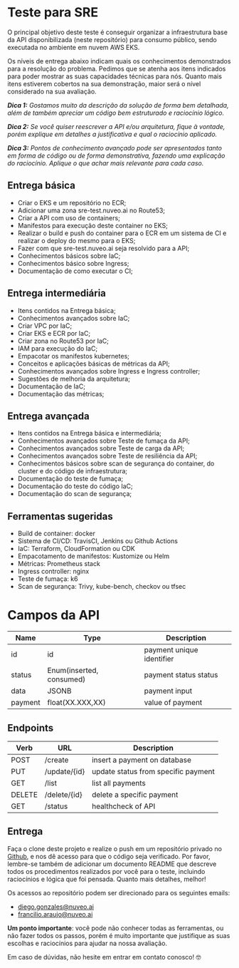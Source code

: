 # Teste para SRE

O principal objetivo deste teste é conseguir organizar a infraestrutura base da API disponibilizada (neste repositório) para consumo público, sendo executada no ambiente em nuvem AWS EKS.

Os níveis de entrega abaixo indicam quais os conhecimentos demonstrados para a resolução do problema. Pedimos que se atenha aos itens indicados para poder mostrar as suas capacidades técnicas para nós. Quanto mais itens estiverem cobertos na sua demonstração, maior será o nível considerado na sua avaliação.

_**Dica 1:**_ _Gostamos muito da descrição da solução de forma bem detalhada, além de também apreciar um código bem estruturado e raciocínio lógico._

_**Dica 2:**_ _Se você quiser reescrever a API e/ou arquitetura, fique à vontade, porém explique em detalhes a justificativa e qual o raciocínio aplicado._

_**Dica 3:**_  _Pontos de conhecimento avançado pode ser apresentados tanto em forma de código ou de forma demonstrativa, fazendo uma explicação do raciocínio. Aplique o que achar mais relevante para cada caso._

## Entrega básica
 - Criar o EKS e um repositório no ECR;
 - Adicionar uma zona sre-test.nuveo.ai no Route53;
 - Criar a API com uso de containers;
 - Manifestos para execução deste container no EKS;
 - Realizar o build e push do container para o ECR em um sistema de CI e realizar o deploy do mesmo para o EKS;
 - Fazer com que sre-test.nuveo.ai seja resolvido para a API;
 - Conhecimentos básicos sobre IaC;
 - Conhecimentos básico sobre Ingress;
 - Documentação de como executar o CI;

## Entrega intermediária
 - Itens contidos na Entrega básica;
 - Conhecimentos avançados sobre IaC;
 - Criar VPC por IaC;
 - Criar EKS e ECR por IaC;
 - Criar zona no Route53 por IaC;
 - IAM para execução do IaC;
 - Empacotar os manifestos kubernetes;
 - Conceitos e aplicações básicas de métricas da API;
 - Conhecimentos avançados sobre Ingress e Ingress controller;
 - Sugestões de melhoria da arquitetura;
 - Documentação de IaC;
 - Documentação das métricas;

## Entrega avançada
 - Itens contidos na Entrega básica e intermediária;
 - Conhecimentos avançados sobre Teste de fumaça da API;
 - Conhecimentos avançados sobre Teste de carga da API;
 - Conhecimentos avançados sobre Teste de resiliência da API;
 - Conhecimentos básicos sobre scan de segurança do container, do cluster e do código de infraestrutura;
 - Documentação do teste de fumaça;
 - Documentação do teste do código IaC;
 - Documentação do scan de segurança;
 
## Ferramentas sugeridas
 - Build de container: docker
 - Sistema de CI/CD: TravisCI, Jenkins ou Github Actions
 - IaC: Terraform, CloudFormation ou CDK
 - Empacotamento de manifestos: Kustomize ou Helm
 - Métricas: Prometheus stack
 - Ingress controller: nginx
 - Teste de fumaça: k6
 - Scan de segurança: Trivy, kube-bench, checkov ou tfsec

# Campos da API

|Name|Type|Description|
|-|-|-|
|id|id|payment unique identifier|
|status|Enum(inserted, consumed)|payment status status|
|data|JSONB|payment input|
|payment|float(XX.XXX,XX)|value of payment

## Endpoints

|Verb|URL|Description|
|-|-|-|
|POST|/create|insert a payment on database|
|PUT|/update/{id}|update status from specific payment|
|GET|/list|list all payments|
|DELETE|/delete/{id}|delete a specific payment|
|GET|/status|healthcheck of API|

## Entrega

Faça o clone deste projeto e realize o push em um repositório privado no [Github](https://github.com/), e nos dê acesso para que o código seja verificado. Por favor, lembre-se também de adicionar um documento README que descreve todos os procedimentos realizados por você para o teste, incluindo raciocínios e lógica que foi pensada. Quanto mais detalhes, melhor!

Os acessos ao repositório podem ser direcionado para os seguintes emails:

- diego.gonzales@nuveo.ai
- francilio.araujo@nuveo.ai

**Um ponto importante**: você pode não conhecer todas as ferramentas, ou não fazer todos os passos, porém é muito importante que justifique as suas escolhas e raciocínios para ajudar na nossa avaliação.

Em caso de dúvidas, não hesite em entrar em contato conosco! :nerd_face:
